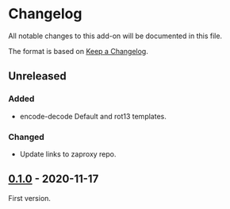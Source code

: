 # Changelog
All notable changes to this add-on will be documented in this file.

The format is based on [Keep a Changelog](https://keepachangelog.com/en/1.0.0/).

## Unreleased
### Added
- encode-decode Default and rot13 templates.

### Changed
- Update links to zaproxy repo.

## [0.1.0] - 2020-11-17

First version.

[0.1.0]: https://github.com/zaproxy/zap-extensions/releases/graaljs-v0.1.0
